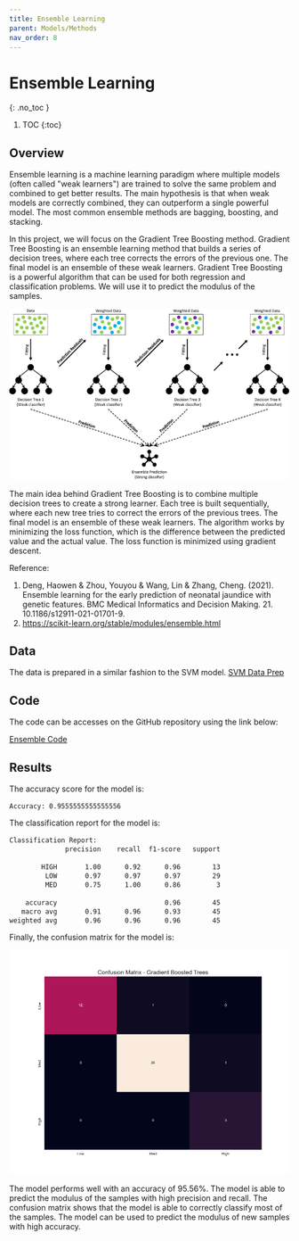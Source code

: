 ```yaml
---
title: Ensemble Learning
parent: Models/Methods
nav_order: 8
---
```


# Ensemble Learning
{: .no_toc }


1. TOC
{:toc}

## Overview

Ensemble learning is a machine learning paradigm where multiple models (often called "weak learners") are trained to solve the same problem and combined to get better results. The main hypothesis is that when weak models are correctly combined, they can outperform a single powerful model. The most common ensemble methods are bagging, boosting, and stacking. 

In this project, we will focus on the Gradient Tree Boosting method. Gradient Tree Boosting is an ensemble learning method that builds a series of decision trees, where each tree corrects the errors of the previous one. The final model is an ensemble of these weak learners. Gradient Tree Boosting is a powerful algorithm that can be used for both regression and classification problems. We will use it to predict the modulus of the samples.

![Gradient Tree Boosting](/assets/imgs/ensemble/1.png)

The main idea behind Gradient Tree Boosting is to combine multiple decision trees to create a strong learner. Each tree is built sequentially, where each new tree tries to correct the errors of the previous trees. The final model is an ensemble of these weak learners. The algorithm works by minimizing the loss function, which is the difference between the predicted value and the actual value. The loss function is minimized using gradient descent.

Reference:
1. Deng, Haowen & Zhou, Youyou & Wang, Lin & Zhang, Cheng. (2021). Ensemble learning for the early prediction of neonatal jaundice with genetic features. BMC Medical Informatics and Decision Making. 21. 10.1186/s12911-021-01701-9. 
2. https://scikit-learn.org/stable/modules/ensemble.html

## Data

The data is prepared in a similar fashion to the SVM model. [SVM Data Prep](svm.md/#data)

## Code

The code can be accesses on the GitHub repository using the link below:

[Ensemble Code](/assets/code/ensemble.py)

## Results

The accuracy score for the model is:

```
Accuracy: 0.9555555555555556
```

The classification report for the model is:

```
Classification Report:
              precision    recall  f1-score   support

        HIGH       1.00      0.92      0.96        13
         LOW       0.97      0.97      0.97        29
         MED       0.75      1.00      0.86         3

    accuracy                           0.96        45
   macro avg       0.91      0.96      0.93        45
weighted avg       0.96      0.96      0.96        45
```

Finally, the confusion matrix for the model is:

![Confusion Matrix](/assets/imgs/ensemble/cm_ensemble.png)

The model performs well with an accuracy of 95.56%. The model is able to predict the modulus of the samples with high precision and recall. The confusion matrix shows that the model is able to correctly classify most of the samples. The model can be used to predict the modulus of new samples with high accuracy.